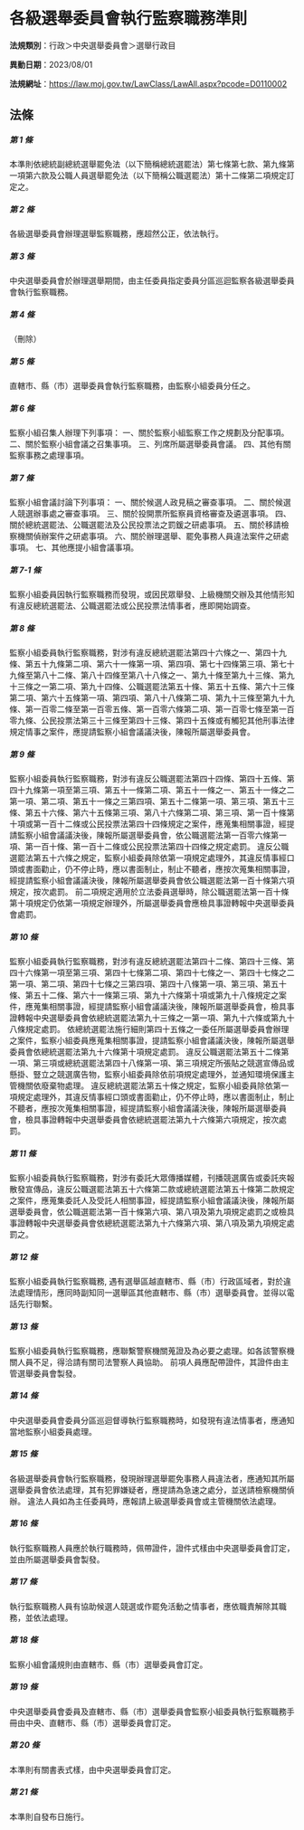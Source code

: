 # 各級選舉委員會執行監察職務準則

**法規類別**：行政＞中央選舉委員會＞選舉行政目

**異動日期**：2023/08/01  

**法規網址**：https://law.moj.gov.tw/LawClass/LawAll.aspx?pcode=D0110002





## 法條
##### 第 1 條
本準則依總統副總統選舉罷免法（以下簡稱總統選罷法）第七條第七款、第九條第一項第六款及公職人員選舉罷免法（以下簡稱公職選罷法）第十二條第二項規定訂定之。

##### 第 2 條
各級選舉委員會辦理選舉監察職務，應超然公正，依法執行。

##### 第 3 條
中央選舉委員會於辦理選舉期間，由主任委員指定委員分區巡迴監察各級選舉委員會執行監察職務。

##### 第 4 條
（刪除）

##### 第 5 條
直轄市、縣（市）選舉委員會執行監察職務，由監察小組委員分任之。

##### 第 6 條
監察小組召集人辦理下列事項：
一、關於監察小組監察工作之規劃及分配事項。
二、關於監察小組會議之召集事項。
三、列席所屬選舉委員會議。
四、其他有關監察事務之處理事項。

##### 第 7 條
監察小組會議討論下列事項：
一、關於候選人政見稿之審查事項。
二、關於候選人競選辦事處之審查事項。
三、關於投開票所監察員資格審查及遴選事項。
四、關於總統選罷法、公職選罷法及公民投票法之罰鍰之研處事項。
五、關於移請檢察機關偵辦案件之研處事項。
六、關於辦理選舉、罷免事務人員違法案件之研處事項。
七、其他應提小組會議事項。

##### 第 7-1 條
監察小組委員因執行監察職務而發現，或因民眾舉發、上級機關交辦及其他情形知有違反總統選罷法、公職選罷法或公民投票法情事者，應即開始調查。

##### 第 8 條
監察小組委員執行監察職務，對涉有違反總統選罷法第四十六條之一、第四十九條、第五十九條第二項、第六十一條第一項、第四項、第七十四條第三項、第七十九條至第八十二條、第八十四條至第八十八條之一、第九十條至第九十三條、第九十三條之一第二項、第九十四條、公職選罷法第五十條、第五十五條、第六十三條第二項、第六十五條第一項、第四項、第八十八條第二項、第九十三條至第九十九條、第一百零二條至第一百零五條、第一百零六條第二項、第一百零七條至第一百零九條、公民投票法第三十三條至第四十三條、第四十五條或有觸犯其他刑事法律規定情事之案件，應提請監察小組會議議決後，陳報所屬選舉委員會。

##### 第 9 條
監察小組委員執行監察職務，對涉有違反公職選罷法第四十四條、第四十五條、第四十九條第一項至第三項、第五十一條第二項、第五十一條之一、第五十一條之二第一項、第二項、第五十一條之三第四項、第五十二條第一項、第三項、第五十三條、第五十六條、第六十五條第三項、第八十六條第二項、第三項、第一百十條第十項或第一百十二條或公民投票法第四十四條規定之案件，應蒐集相關事證，經提請監察小組會議議決後，陳報所屬選舉委員會，依公職選罷法第一百零六條第一項、第一百十條、第一百十二條或公民投票法第四十四條之規定處罰。
違反公職選罷法第五十六條之規定，監察小組委員除依第一項規定處理外，其違反情事經口頭或書面勸止，仍不停止時，應以書面制止，制止不聽者，應按次蒐集相關事證，經提請監察小組會議議決後，陳報所屬選舉委員會依公職選罷法第一百十條第六項規定，按次處罰。
前二項規定適用於立法委員選舉時，除公職選罷法第一百十條第十項規定仍依第一項規定辦理外，所屬選舉委員會應檢具事證轉報中央選舉委員會處罰。

##### 第 10 條
監察小組委員執行監察職務，對涉有違反總統選罷法第四十二條、第四十三條、第四十六條第一項至第三項、第四十七條第二項、第四十七條之一、第四十七條之二第一項、第二項、第四十七條之三第四項、第四十八條第一項、第三項、第五十條、第五十二條、第六十一條第三項、第九十六條第十項或第九十八條規定之案件，應蒐集相關事證，經提請監察小組會議議決後，陳報所屬選舉委員會，檢具事證轉報中央選舉委員會依總統選罷法第九十三條之一第一項、第九十六條或第九十八條規定處罰。
依總統選罷法施行細則第四十五條之一委任所屬選舉委員會辦理之案件，監察小組委員應蒐集相關事證，提請監察小組會議議決後，陳報所屬選舉委員會依總統選罷法第九十六條第十項規定處罰。
違反公職選罷法第五十二條第一項、第三項或總統選罷法第四十八條第一項、第三項規定所張貼之競選宣傳品或懸掛、豎立之競選廣告物，監察小組委員除依前項規定處理外，並通知環境保護主管機關依廢棄物處理。
違反總統選罷法第五十條之規定，監察小組委員除依第一項規定處理外，其違反情事經口頭或書面勸止，仍不停止時，應以書面制止，制止不聽者，應按次蒐集相關事證，經提請監察小組會議議決後，陳報所屬選舉委員會，檢具事證轉報中央選舉委員會依總統選罷法第九十六條第六項規定，按次處罰。

##### 第 11 條
監察小組委員執行監察職務，對涉有委託大眾傳播媒體，刊播競選廣告或委託夾報散發宣傳品，違反公職選罷法第五十六條第二款或總統選罷法第五十條第二款規定之案件，應蒐集委託人及受託人相關事證，經提請監察小組會議議決後，陳報所屬選舉委員會，依公職選罷法第一百十條第六項、第八項及第九項規定處罰之或檢具事證轉報中央選舉委員會依總統選罷法第九十六條第六項、第八項及第九項規定處罰之。

##### 第 12 條
監察小組委員執行監察職務, 遇有選舉區越直轄市、縣（市）行政區域者，對於違法處理情形，應同時副知同一選舉區其他直轄市、縣（市）選舉委員會。並得以電話先行聯繫。

##### 第 13 條
監察小組委員執行監察職務，應聯繫警察機關蒐證及為必要之處理。如各該警察機關人員不足，得洽請有關司法警察人員協助。
前項人員應配帶證件，其證件由主管選舉委員會製發。

##### 第 14 條
中央選舉委員會委員分區巡迴督導執行監察職務時，如發現有違法情事者，應通知當地監察小組委員處理。

##### 第 15 條
各級選舉委員會執行監察職務，發現辦理選舉罷免事務人員違法者，應通知其所屬選舉委員會依法處理，其有犯罪嫌疑者，應提請為急速之處分，並送請檢察機關偵辦。
違法人員如為主任委員時，應報請上級選舉委員會或主管機關依法處理。

##### 第 16 條
執行監察職務人員應於執行職務時，佩帶證件，證件式樣由中央選舉委員會訂定，並由所屬選舉委員會製發。

##### 第 17 條
執行監察職務人員有協助候選人競選或作罷免活動之情事者，應依職責解除其職務，並依法處理。

##### 第 18 條
監察小組會議規則由直轄市、縣（市）選舉委員會訂定。

##### 第 19 條
中央選舉委員會委員及直轄市、縣（市）選舉委員會監察小組委員執行監察職務手冊由中央、直轄市、縣（市）選舉委員會訂定。

##### 第 20 條
本準則有關書表式樣，由中央選舉委員會訂定。

##### 第 21 條
本準則自發布日施行。


